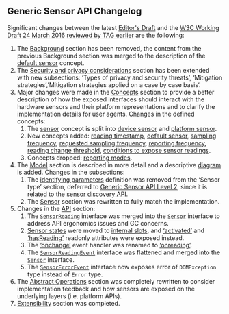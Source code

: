 ## Generic Sensor API Changelog

Significant changes between the latest [Editor's Draft](https://w3c.github.io/sensors/) and the [W3C Working Draft 24 March 2016](https://www.w3.org/TR/2016/WD-generic-sensor-20160324/) [reviewed by TAG earlier](https://github.com/w3ctag/design-reviews/issues/110) are the following:

1. The [Background](https://www.w3.org/TR/2016/WD-generic-sensor-20160324/#background) section has been removed, the content from the previous Background section was merged to the description of the [default sensor](https://w3c.github.io/sensors/#concepts-default-sensor) concept.
1. The [Security and privacy considerations](https://w3c.github.io/sensors/#security-and-privacy) section has been extended with new subsections: ‘Types of privacy and security threats’, ‘Mitigation strategies’,’Mitigation strategies applied on a case by case basis‘.
1. Major changes were made in the [Concepts](https://w3c.github.io/sensors/#concepts) section to provide a better description of how the exposed interfaces should interact with the hardware sensors and their platform representations and to clarify the implementation details for user agents. Changes in the defined concepts:
    1. The [sensor](https://www.w3.org/TR/2016/WD-generic-sensor-20160324/#concept-sensor) concept is split into [device sensor](https://w3c.github.io/sensors/#concept-device-sensor) and [platform sensor](https://w3c.github.io/sensors/#concept-platform-sensor).
    1. New concepts added: [reading timestamp](https://w3c.github.io/sensors/#reading-timestamp), [default sensor](https://w3c.github.io/sensors/#default-sensor), [sampling frequency](https://w3c.github.io/sensors/#sampling-frequency), [requested sampling frequency](https://w3c.github.io/sensors/#requested-sampling-frequency), [reporting frequency](https://w3c.github.io/sensors/#reporting-frequency), [reading change threshold](https://w3c.github.io/sensors/#reading-change-threshold), [conditions to expose sensor readings](https://w3c.github.io/sensors/#concepts-can-expose-sensor-readings).
    1. Concepts dropped: [reporting modes](https://www.w3.org/TR/2016/WD-generic-sensor-20160324/#reporting-modes).
1. The [Model](https://w3c.github.io/sensors/#model) section is described in more detail and a descriptive [diagram](example-6c0ab4ae) is added. Changes in the subsections:
    1. The [identifying parameters](https://www.w3.org/TR/2016/WD-generic-sensor-20160324/#identifying-parameters) definition was removed from the ‘Sensor type’ section, deferred to [Generic Sensor API Level 2](https://github.com/w3c/sensors/projects/5), since it is related to the [sensor discovery API](https://github.com/w3c/sensors/issues/7).
    1. The [Sensor](https://w3c.github.io/sensors/#model-sensor) section was rewritten to fully match the implementation.
1. Changes in the [API](https://w3c.github.io/sensors/#api) section:
    1. The [`SensorReading`](https://www.w3.org/TR/2016/WD-generic-sensor-20160324/#sensorreading) interface was merged into the [`Sensor`](https://w3c.github.io/sensors/#sensor) interface to address API ergonomics issues and GC concerns.
    1. [Sensor states](https://www.w3.org/TR/2016/WD-generic-sensor-20160324/#state) were moved to [internal slots](https://w3c.github.io/sensors/#dom-sensor-state-slot), and [‘activated’](https://w3c.github.io/sensors/#dom-sensor-activated) and [‘hasReading’](https://w3c.github.io/sensors/#dom-sensor-hasreading) readonly attributes were exposed instead.
    1. The [‘onchange‘](https://www.w3.org/TR/2016/WD-generic-sensor-20160324/#sensor-onchange) event handler was renamed to [‘onreading’](https://w3c.github.io/sensors/#dom-sensor-onreading).
    1. The [`SensorReadingEvent`](https://www.w3.org/TR/2016/WD-generic-sensor-20160324/#sensorreadingevent) interface was flattened and merged into the [`Sensor`](https://w3c.github.io/sensors/#sensor) interface.
    1. The [`SensorErrorEvent`](https://w3c.github.io/sensors/#sensorerrorevent) interface now exposes error of `DOMException` type instead of `Error` type.
1. The [Abstract Operations](https://w3c.github.io/sensors/#abstract-operations) section was completely rewritten to consider implementation feedback and how sensors are exposed on the underlying layers (i.e. platform APIs).
1. [Extensibility](https://w3c.github.io/sensors/#extensibility) section was completed.